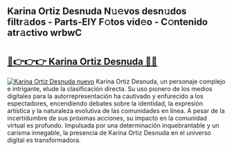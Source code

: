 ## Karina Ortiz Desnuda N𝚞𝚎vos desn𝚞dos filtr𝚊dos - Parts-EIY F𝚘tos vid𝚎o - C𝚘ntenido atr𝚊ctivo wrbwC

# <h2><a href="http://mbapch.tromn.icu/?c=Karina+Ortiz+Desnuda">🔗👉👉👉 Karina Ortiz Desnuda 🔗🔗</a></h2>

[![Karina Ortiz Desnuda nuevo](https://i.imgur.com/pEAQMta.gif)](http://mbapch.tromn.icu/?c=Karina+Ortiz+Desnuda)
Karina Ortiz Desnuda, un personaje complejo e intrigante, elude la clasificación directa. Su uso pionero de los medios digitales para la autorrepresentación ha cautivado y enfurecido a los espectadores, encendiendo debates sobre la identidad, la expresión artística y la naturaleza evolutiva de las comunidades en línea. A pesar de la incertidumbre de sus próximas acciones, su impacto en la comunidad virtual es profundo. Impulsada por una determinación inquebrantable y un carisma innegable, la presencia de Karina Ortiz Desnuda en el universo digital es transformadora.
